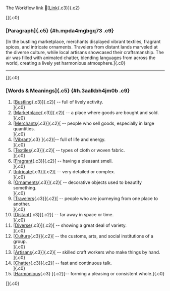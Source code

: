 The Workflow link
👏[[Link](https://www.google.com/url?q=http://www.google.com&sa=D&source=editors&ust=1759264780521724&usg=AOvVaw3IV2wnak-ue6qbfRMdwy-5){.c3}]{.c2}

[]{.c0}

### [Paragraph]{.c5} {#h.mpda4mgbgq73 .c9}

[In the bustling marketplace, merchants displayed vibrant textiles,
fragrant spices, and intricate ornaments. Travelers from distant lands
marveled at the diverse culture, while local artisans showcased their
craftsmanship. The air was filled with animated chatter, blending
languages from across the world, creating a lively yet harmonious
atmosphere.]{.c0}

------------------------------------------------------------------------

[]{.c0}

### [Words & Meanings]{.c5} {#h.3aalkbh4jm0b .c9}

1.  [[Bustling](https://www.google.com/url?q=http://www.google.com&sa=D&source=editors&ust=1759264780522386&usg=AOvVaw3EXXYHrK-EkK9udBF-87DU){.c3}]{.c2}[ --
    full of lively activity.\
    ]{.c0}
2.  [[Marketplace](https://www.google.com/url?q=http://www.google.com&sa=D&source=editors&ust=1759264780522516&usg=AOvVaw0B9xB2JSGWnMwXR9-u7YDf){.c3}]{.c2}[ --
    a place where goods are bought and sold.\
    ]{.c0}
3.  [[Merchants](https://www.google.com/url?q=http://www.google.com&sa=D&source=editors&ust=1759264780522629&usg=AOvVaw0zU9cfxMwa2R2XoLY5MCvX){.c3}]{.c2}[ --
    people who sell goods, especially in large quantities.\
    ]{.c0}
4.  [[Vibrant](https://www.google.com/url?q=http://www.google.com&sa=D&source=editors&ust=1759264780522767&usg=AOvVaw0DhGLcK2IsSnMCI5wqUa2H){.c3}
    ]{.c2}[-- full of life and energy.\
    ]{.c0}
5.  [[Textiles](https://www.google.com/url?q=http://www.google.com&sa=D&source=editors&ust=1759264780522872&usg=AOvVaw06vfIbZwSajLjskXhNy9dY){.c3}]{.c2}[ --
    types of cloth or woven fabric.\
    ]{.c0}
6.  [[Fragrant](https://www.google.com/url?q=http://www.google.com&sa=D&source=editors&ust=1759264780522970&usg=AOvVaw0OPlsAJcDHcX2519_DZXUs){.c3}]{.c2}[ --
    having a pleasant smell.\
    ]{.c0}
7.  [[Intricate](https://www.google.com/url?q=http://www.google.com&sa=D&source=editors&ust=1759264780523062&usg=AOvVaw3HxJBKcsSAIRQM279Fhy6b){.c3}]{.c2}[ --
    very detailed or complex.\
    ]{.c0}
8.  [[Ornaments](https://www.google.com/url?q=http://www.google.com&sa=D&source=editors&ust=1759264780523156&usg=AOvVaw2hJacp7A5iYNuYlWOMyRqd){.c3}]{.c2}[ --
    decorative objects used to beautify something.\
    ]{.c0}
9.  [[Travelers](https://www.google.com/url?q=http://www.google.com&sa=D&source=editors&ust=1759264780523266&usg=AOvVaw2nM4jPbkCS0_ReTDL9Ivol){.c3}]{.c2}[ --
    people who are journeying from one place to another.\
    ]{.c0}
10. [[Distant](https://www.google.com/url?q=http://www.google.com&sa=D&source=editors&ust=1759264780523379&usg=AOvVaw3I-4THl7gjhwhFIlaN6Dx8){.c3}]{.c2}[ --
    far away in space or time.\
    ]{.c0}
11. [[Diverse](https://www.google.com/url?q=http://www.google.com&sa=D&source=editors&ust=1759264780523490&usg=AOvVaw2uNzuOAWYDlIdEGwI-j-6C){.c3}]{.c2}[ --
    showing a great deal of variety.\
    ]{.c0}
12. [[Culture](https://www.google.com/url?q=http://www.google.com&sa=D&source=editors&ust=1759264780523594&usg=AOvVaw1HfdoC4-8rkxCnYLhfyem-){.c3}]{.c2}[ --
    the customs, arts, and social institutions of a group.\
    ]{.c0}
13. [[Artisans](https://www.google.com/url?q=http://www.google.com&sa=D&source=editors&ust=1759264780523738&usg=AOvVaw3XPmxHFfUB2s5bcQG5b4J4){.c3}]{.c2}[ --
    skilled craft workers who make things by hand.\
    ]{.c0}
14. [[Chatter](https://www.google.com/url?q=http://www.google.com&sa=D&source=editors&ust=1759264780523858&usg=AOvVaw3ewWpbhXMGQTtT3OLwLMm8){.c3}]{.c2}[ --
    fast and continuous talk.\
    ]{.c0}
15. [[Harmonious](https://www.google.com/url?q=http://www.google.com&sa=D&source=editors&ust=1759264780523957&usg=AOvVaw2A54zImziznplX01FtmiOA){.c3}
    ]{.c2}[-- forming a pleasing or consistent whole.]{.c0}

[]{.c0}
